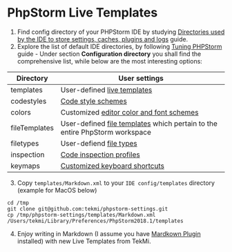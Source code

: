 # PhpStorm Live Templates 

1. Find config directory of your PHPStorm IDE by studying [Directories used by the IDE to store settings, caches, plugins and logs](https://intellij-support.jetbrains.com/hc/en-us/articles/206544519-Directories-used-by-the-IDE-to-store-settings-caches-plugins-and-logs) guide.
2. Explore the list of default IDE directories, by following [Tuning PHPStorm](https://www.jetbrains.com/help/phpstorm/tuning-the-ide.html) guide - Under section **Configuration directory** you shall find the comprehensive list, while below are the most interesting options:

Directory | User settings
----------|---------
templates | User-defined [live templates](https://www.jetbrains.com/help/phpstorm/using-live-templates.html)
codestyles | [Code style schemes](https://www.jetbrains.com/help/phpstorm/configuring-code-style.html)
colors | Customized [editor color and font schemes](https://www.jetbrains.com/help/phpstorm/configuring-colors-and-fonts.html)
fileTemplates | User-defined [file templates](https://www.jetbrains.com/help/phpstorm/using-file-and-code-templates.html) which pertain to the entire PhpStorm workspace
filetypes | User-defiend [file types](https://www.jetbrains.com/help/phpstorm/creating-and-registering-file-types.html)
inspection | [Code inspection profiles](https://www.jetbrains.com/help/phpstorm/code-inspection.html)
keymaps | [Customized keyboard shortcuts](https://www.jetbrains.com/help/phpstorm/configuring-keyboard-and-mouse-shortcuts.html)

3. Copy `templates/Markdown.xml` to your `IDE config/templates` directory (example for MacOS below)
```
cd /tmp
git clone git@github.com:tekmi/phpstorm-settings.git
cp /tmp/phpstorm-settings/templates/Markdown.xml /Users/tekmi/Library/Preferences/PhpStorm2018.1/templates
```

4. Enjoy writing in Markdown (I assume you have [Mardkown Plugin](https://plugins.jetbrains.com/plugin/7793-markdown-support) installed) with new Live Templates from TekMi.
